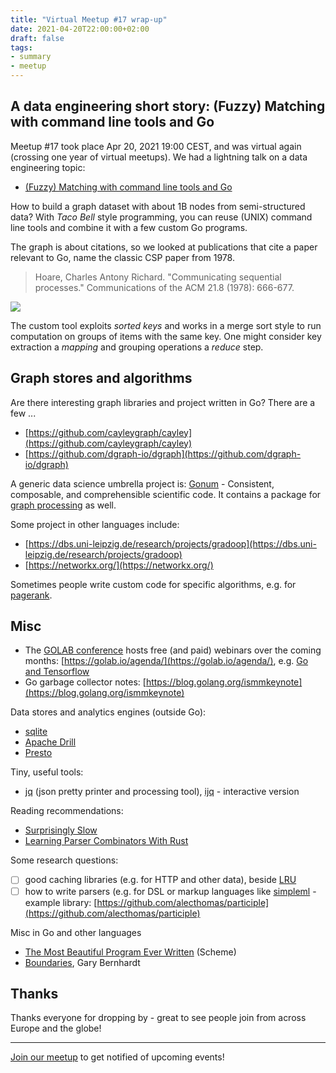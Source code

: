 ```yaml
---
title: "Virtual Meetup #17 wrap-up"
date: 2021-04-20T22:00:00+02:00
draft: false
tags:
- summary
- meetup
---
```


## A data engineering short story: (Fuzzy) Matching with command line tools and Go

Meetup #17 took place Apr 20, 2021 19:00 CEST, and was virtual again (crossing
one year of virtual meetups).  We had a lightning talk on a data
engineering topic:

* [(Fuzzy) Matching with command line tools and Go](https://gist.github.com/miku/fb429faad8b856caf6bba5305af024df)

How to build a graph dataset with about 1B nodes from semi-structured data?
With *Taco Bell* style programming, you can reuse (UNIX) command line tools and
combine it with a few custom Go programs.

The graph is about citations, so we looked at publications that cite a paper
relevant to Go, name the classic CSP paper from 1978.

> Hoare, Charles Antony Richard. "Communicating sequential processes." Communications of the ACM 21.8 (1978): 666-677.

[![](https://i.imgur.com/6dSaW2q.png)](https://i.imgur.com/6dSaW2q.png)

The custom tool exploits *sorted keys* and works in a merge sort style to run
computation on groups of items with the same key. One might consider key
extraction a *mapping* and grouping operations a *reduce* step.

## Graph stores and algorithms

Are there interesting graph libraries and project written in Go? There are a few ...

* [https://github.com/cayleygraph/cayley](https://github.com/cayleygraph/cayley)
* [https://github.com/dgraph-io/dgraph](https://github.com/dgraph-io/dgraph)

A generic data science umbrella project is: [Gonum](https://www.gonum.org) -
Consistent, composable, and comprehensible scientific code. It contains a
package for [graph
processing](https://github.com/gonum/gonum/tree/master/graph) as well.

Some project in other languages include:

* [https://dbs.uni-leipzig.de/research/projects/gradoop](https://dbs.uni-leipzig.de/research/projects/gradoop)
* [https://networkx.org/](https://networkx.org/)

Sometimes people write custom code for specific algorithms, e.g. for [pagerank](https://github.com/miku/pgrk).

## Misc

* The [GOLAB conference](https://golab.io) hosts free (and paid) webinars over
  the coming months: [https://golab.io/agenda/](https://golab.io/agenda/), e.g.
[Go and
Tensorflow](https://golab.io/agenda/addestrare-e-distribuire-modelli-tensorflow-in-go/)
* Go garbage collector notes: [https://blog.golang.org/ismmkeynote](https://blog.golang.org/ismmkeynote)

Data stores and analytics engines (outside Go):

* [sqlite](https://www.sqlite.org/index.html)
* [Apache Drill](https://drill.apache.org/)
* [Presto](https://prestodb.io/)

Tiny, useful tools:

* [jq](https://stedolan.github.io/jq/) (json pretty printer and processing
  tool), [ijq](https://sr.ht/~gpanders/ijq/) - interactive version

Reading recommendations:

* [Surprisingly Slow](https://gregoryszorc.com/blog/2021/04/06/surprisingly-slow/)
* [Learning Parser Combinators With Rust](https://bodil.lol/parser-combinators/)

Some research questions:

* [ ] good caching libraries (e.g. for HTTP and other data), beside [LRU](https://github.com/hashicorp/golang-lru)
* [ ] how to write parsers (e.g. for DSL or markup languages like [simpleml](http://simpleml.com/) - example library: [https://github.com/alecthomas/participle](https://github.com/alecthomas/participle)

Misc in Go and other languages

* [The Most Beautiful Program Ever Written](https://www.youtube.com/watch?v=OyfBQmvr2Hc) (Scheme)
* [Boundaries](https://www.destroyallsoftware.com/talks/boundaries), Gary Bernhardt

## Thanks

Thanks everyone for dropping by - great to see people join from across Europe and the globe!

----

[Join our meetup](https://www.meetup.com/Leipzig-Golang) to get notified of upcoming events!

